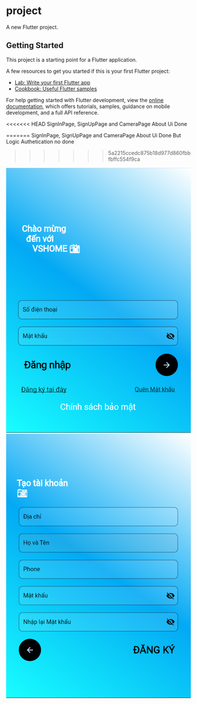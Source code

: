 # project

A new Flutter project.

## Getting Started

This project is a starting point for a Flutter application.

A few resources to get you started if this is your first Flutter project:

- [Lab: Write your first Flutter app](https://docs.flutter.dev/get-started/codelab)
- [Cookbook: Useful Flutter samples](https://docs.flutter.dev/cookbook)

For help getting started with Flutter development, view the
[online documentation](https://docs.flutter.dev/), which offers tutorials,
samples, guidance on mobile development, and a full API reference.


<<<<<<< HEAD
SignInPage, SignUpPage and CameraPage About Ui Done 

=======
SignInPage, SignUpPage and CameraPage About Ui Done But Logic Authetication no done
>>>>>>> 5a2215ccedc875b18d977d860fbbfbffc554f9ca


![Login](image-1.png)
![Register](image-2.png)